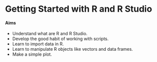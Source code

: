 # Getting Started with R and R Studio
#### Aims
* Understand what are R and R Studio.
* Develop the good habit of working with scripts.
* Learn to import data in R.
* Learn to manipulate R objects like vectors and data frames.
* Make a simple plot.
